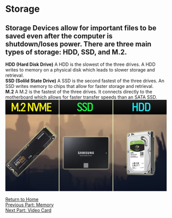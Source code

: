 # Storage
## Storage Devices allow for important files to be saved even after the computer is shutdown/loses power. There are three main types of storage: HDD, SSD, and M.2.

**HDD (Hard Disk Drive)**
A HDD is the slowest of the three drives. A HDD writes to memory on a physical disk which leads to slower storage and retrieval.  
**SSD (Solild State Drive)**
A SSD is the second fastest of the three drives. An SSD writes memory to chips that allow for faster storage and retrieval.  
**M.2**
A M.2 is the fastest of the three drives. It connects directly to the motherboard which allows for faster transfer speeds than an SATA SSD.
![Storage Devices](../images/storages.jpg)


[Return to Home](https://github.com/rhd45-edu/IT-1600-Final-Project#readme)  
[Previous Part: Memory ](memory.md)  
[Next Part: Video Card ](videocard.md)  
